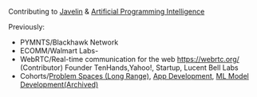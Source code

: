 Contributing to [Javelin](https://github.com/getjavelin) & [Artificial Programming Intelligence](https://github.com/ankumar/awesome-llm-architectures)  

Previously:
- PYMNTS/Blackhawk Network
- ECOMM/Walmart Labs-
- WebRTC/Real-time communication for the web https://webrtc.org/ (Contributor) Founder TenHands,Yahoo!, Startup, Lucent Bell Labs
- Cohorts/[Problem Spaces (Long Range)](https://docs.google.com/document/d/1b36vcpRMI5aIp8N2j_cVvhiv8OwDRGDxPDr2bJzcCGA/edit?usp=sharing), [App Development](https://nounandverb.io/), [ML Model Development(Archived)](https://app.chaya.ai/)
 
<!--
**ankumar/ankumar** is a ✨ _special_ ✨ repository because its `README.md` (this file) appears on your GitHub profile.

Here are some ideas to get you started:

- 🔭 I’m currently working on ...
- 🌱 I’m currently learning ...
- 👯 I’m looking to collaborate on ...
- 🤔 I’m looking for help with ...
- 💬 Ask me about ...
- 📫 How to reach me: ...
- 😄 Pronouns: ...
- ⚡ Fun fact: ...
-->

